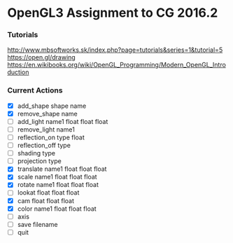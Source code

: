 # OpenGL3 Assignment to CG 2016.2

### Tutorials

http://www.mbsoftworks.sk/index.php?page=tutorials&series=1&tutorial=5
https://open.gl/drawing
https://en.wikibooks.org/wiki/OpenGL_Programming/Modern_OpenGL_Introduction


### Current Actions
- [x] add_shape shape name
- [x] remove_shape name
- [ ] add_light name1 float float float 
- [ ] remove_light name1
- [ ] reflection_on type float
- [ ] reflection_off type
- [ ] shading type
- [ ] projection type
- [x] translate name1 float float float
- [x] scale name1 float float float
- [x] rotate name1 float float float
- [ ] lookat float float float
- [x] cam float float float
- [x] color name1 float float float
- [ ] axis
- [ ] save filename
- [ ] quit
